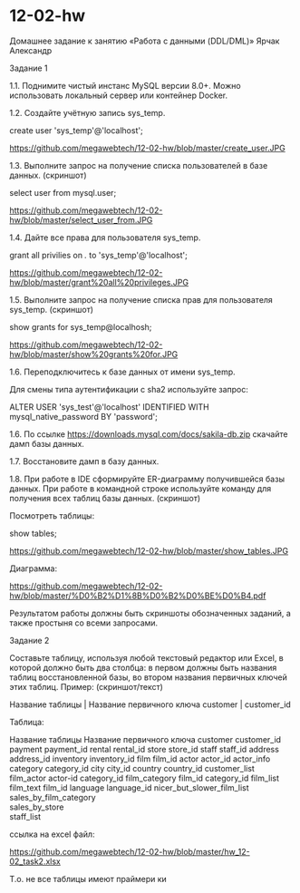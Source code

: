 # 12-02-hw
Домашнее задание к занятию «Работа с данными (DDL/DML)»   Ярчак Александр

Задание 1

1.1. Поднимите чистый инстанс MySQL версии 8.0+. Можно использовать локальный сервер или контейнер Docker.

1.2. Создайте учётную запись sys_temp.

create user 'sys_temp'@'localhost';

https://github.com/megawebtech/12-02-hw/blob/master/create_user.JPG


1.3. Выполните запрос на получение списка пользователей в базе данных. (скриншот)

select user from mysql.user;

https://github.com/megawebtech/12-02-hw/blob/master/select_user_from.JPG


1.4. Дайте все права для пользователя sys_temp.


grant all privilies on *.* to 'sys_temp'@'localhost';


https://github.com/megawebtech/12-02-hw/blob/master/grant%20all%20privileges.JPG

1.5. Выполните запрос на получение списка прав для пользователя sys_temp. (скриншот)

show grants for sys_temp@localhosh;

https://github.com/megawebtech/12-02-hw/blob/master/show%20grants%20for.JPG


1.6. Переподключитесь к базе данных от имени sys_temp.

Для смены типа аутентификации с sha2 используйте запрос:

ALTER USER 'sys_test'@'localhost' IDENTIFIED WITH mysql_native_password BY 'password';

1.6. По ссылке https://downloads.mysql.com/docs/sakila-db.zip скачайте дамп базы данных.

1.7. Восстановите дамп в базу данных.

1.8. При работе в IDE сформируйте ER-диаграмму получившейся базы данных. При работе в командной строке используйте команду для получения всех таблиц базы данных. (скриншот)

Посмотреть таблицы: 

show tables;

https://github.com/megawebtech/12-02-hw/blob/master/show_tables.JPG


Диаграмма:

https://github.com/megawebtech/12-02-hw/blob/master/%D0%B2%D1%8B%D0%B2%D0%BE%D0%B4.pdf


Результатом работы должны быть скриншоты обозначенных заданий, а также простыня со всеми запросами.

Задание 2

Составьте таблицу, используя любой текстовый редактор или Excel, в которой должно быть два столбца: в первом должны быть названия таблиц восстановленной базы, во втором названия первичных ключей этих таблиц. Пример: (скриншот/текст)

Название таблицы | Название первичного ключа
customer         | customer_id


Таблица:

Название таблицы	Название первичного ключа
customer        	customer_id
payment         	payment_id
rental          	rental_id
store           	store_id
staff   	        staff_id
address	                address_id
inventory       	inventory_id
film             	film_id
actor           	actor_id
actor_info	
category        	category_id
city            	city_id
country         	country_id
customer_list	
film_actor      	actor-id category_id
film_category    	film_id category_id
film_list	
film_text       	film_id
language        	language_id
nicer_but_slower_film_list	
sales_by_film_category	
sales_by_store	
staff_list	


ссылка на excel файл:

https://github.com/megawebtech/12-02-hw/blob/master/hw_12-02_task2.xlsx


Т.о. не все таблицы имеют праймери ки
